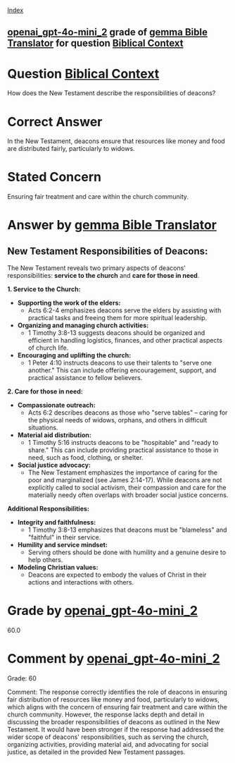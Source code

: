 
[Index](../../../../index.md)
## [openai_gpt-4o-mini_2](../../../grading_models/openai_gpt-4o-mini_2.md) grade of [gemma Bible Translator](../../../answering_models/gemma_Bible_Translator.md) for question [Biblical Context](../../../questions/Biblical_Context.md)

# Question [Biblical Context](../../../questions/Biblical_Context.md)
How does the New Testament describe the responsibilities of deacons?

# Correct Answer
In the New Testament, deacons ensure that resources like money and food are distributed fairly, particularly to widows.

# Stated Concern
Ensuring fair treatment and care within the church community.

# Answer by [gemma Bible Translator](../../../answering_models/gemma_Bible_Translator.md)
## New Testament Responsibilities of Deacons:

The New Testament reveals two primary aspects of deacons' responsibilities: **service to the church** and **care for those in need**.

**1. Service to the Church:**

* **Supporting the work of the elders:** 
    * Acts 6:2-4 emphasizes deacons serve the elders by assisting with practical tasks and freeing them for more spiritual leadership.
* **Organizing and managing church activities:**
    * 1 Timothy 3:8-13 suggests deacons should be organized and efficient in handling logistics, finances, and other practical aspects of church life.
* **Encouraging and uplifting the church:**
    * 1 Peter 4:10 instructs deacons to use their talents to "serve one another." This can include offering encouragement, support, and practical assistance to fellow believers.

**2. Care for those in need:**

* **Compassionate outreach:**
    * Acts 6:2 describes deacons as those who "serve tables" – caring for the physical needs of widows, orphans, and others in difficult situations.
* **Material aid distribution:**
    * 1 Timothy 5:16 instructs deacons to be "hospitable" and "ready to share." This can include providing practical assistance to those in need, such as food, clothing, or shelter.
* **Social justice advocacy:**
    * The New Testament emphasizes the importance of caring for the poor and marginalized (see James 2:14-17). While deacons are not explicitly called to social activism, their compassion and care for the materially needy often overlaps with broader social justice concerns.

**Additional Responsibilities:**

* **Integrity and faithfulness:** 
    * 1 Timothy 3:8-13 emphasizes that deacons must be "blameless" and "faithful" in their service.
* **Humility and service mindset:** 
    * Serving others should be done with humility and a genuine desire to help others. 
* **Modeling Christian values:** 
    * Deacons are expected to embody the values of Christ in their actions and interactions with others.

# Grade by [openai_gpt-4o-mini_2](../../../grading_models/openai_gpt-4o-mini_2.md)
60.0

# Comment by [openai_gpt-4o-mini_2](../../../grading_models/openai_gpt-4o-mini_2.md)
Grade: 60

Comment: The response correctly identifies the role of deacons in ensuring fair distribution of resources like money and food, particularly to widows, which aligns with the concern of ensuring fair treatment and care within the church community. However, the response lacks depth and detail in discussing the broader responsibilities of deacons as outlined in the New Testament. It would have been stronger if the response had addressed the wider scope of deacons' responsibilities, such as serving the church, organizing activities, providing material aid, and advocating for social justice, as detailed in the provided New Testament passages.
